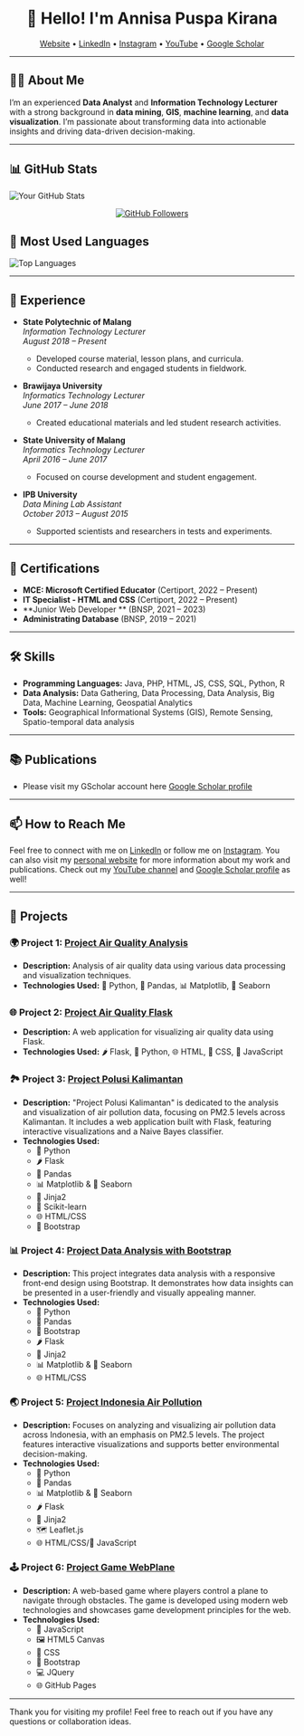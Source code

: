 <h1 align="center">👋 Hello! I'm Annisa Puspa Kirana</h1>

<p align="center">
  <a href="https://linktr.ee/puspakirana">Website</a> •
  <a href="https://www.linkedin.com/in/annisapuspakirana">LinkedIn</a> •
  <a href="https://instagram.com/annisa.puspa.k">Instagram</a> •
  <a href="https://www.youtube.com/channel/UC8JmNUEqOwsyMBDs9sE1voA">YouTube</a> •
  <a href="https://scholar.google.com/citations?user=BQl6KOsAAAAJ&hl=en">Google Scholar</a>
</p>

---

## 👩‍💻 About Me

I’m an experienced **Data Analyst** and **Information Technology Lecturer** with a strong background in **data mining**, **GIS**, **machine learning**, and **data visualization**. I’m passionate about transforming data into actionable insights and driving data-driven decision-making.


---
## 📊 GitHub Stats

![Your GitHub Stats](https://github-readme-stats.vercel.app/api?username=apkirana&show_icons=true&theme=radical)
<p align="center">
  <a href="https://github.com/apkirana?tab=followers">
    <img src="https://img.shields.io/github/followers/apkirana?label=Followers&style=social" alt="GitHub Followers">
  </a>
</p>


## 🚀 Most Used Languages

![Top Languages](https://github-readme-stats.vercel.app/api/top-langs/?username=apkirana&layout=compact&theme=radical)

---
## 💼 Experience

- **State Polytechnic of Malang**  
  *Information Technology Lecturer*  
  *August 2018 – Present*  
  - Developed course material, lesson plans, and curricula.
  - Conducted research and engaged students in fieldwork.

- **Brawijaya University**  
  *Informatics Technology Lecturer*  
  *June 2017 – June 2018*  
  - Created educational materials and led student research activities.

- **State University of Malang**  
  *Informatics Technology Lecturer*  
  *April 2016 – June 2017*  
  - Focused on course development and student engagement.

- **IPB University**  
  *Data Mining Lab Assistant*  
  *October 2013 – August 2015*  
  - Supported scientists and researchers in tests and experiments.

---

## 📜 Certifications

- **MCE: Microsoft Certified Educator** (Certiport, 2022 – Present)
- **IT Specialist - HTML and CSS** (Certiport, 2022 – Present)
- **Junior Web Developer ** (BNSP, 2021 – 2023)
- **Administrating Database** (BNSP, 2019 – 2021)

---

## 🛠️ Skills

- **Programming Languages:** Java, PHP, HTML, JS, CSS, SQL, Python, R
- **Data Analysis:** Data Gathering, Data Processing, Data Analysis, Big Data, Machine Learning, Geospatial Analytics
- **Tools:** Geographical Informational Systems (GIS), Remote Sensing, Spatio-temporal data analysis

---

## 📚 Publications

- Please visit my GScholar account here [Google Scholar profile](https://scholar.google.com/citations?user=BQl6KOsAAAAJ&hl=en)

---

## 📫 How to Reach Me

Feel free to connect with me on [LinkedIn](https://www.linkedin.com/in/annisapuspakirana) or follow me on [Instagram](https://instagram.com/annisa.puspa.k). You can also visit my [personal website](https://linktr.ee/puspakirana) for more information about my work and publications. Check out my [YouTube channel](https://www.youtube.com/channel/UC8JmNUEqOwsyMBDs9sE1voA) and [Google Scholar profile](https://scholar.google.com/citations?user=BQl6KOsAAAAJ&hl=en) as well!


---
## 🚀 Projects

### 🌍 Project 1: [Project Air Quality Analysis](https://github.com/apkirana/project-air-quality-analysis)
* **Description:** Analysis of air quality data using various data processing and visualization techniques.
* **Technologies Used:** 🐍 Python, 🐼 Pandas, 📊 Matplotlib, 🎨 Seaborn

### 🌐 Project 2: [Project Air Quality Flask](https://github.com/apkirana/project-air_quality_flask)
* **Description:** A web application for visualizing air quality data using Flask.
* **Technologies Used:** 🌶️ Flask, 🐍 Python, 🌐 HTML, 🎨 CSS, 📜 JavaScript

### 🏞️ Project 3: [Project Polusi Kalimantan](https://github.com/apkirana/project-polusikalimantan)
* **Description:** "Project Polusi Kalimantan" is dedicated to the analysis and visualization of air pollution data, focusing on PM2.5 levels across Kalimantan. It includes a web application built with Flask, featuring interactive visualizations and a Naive Bayes classifier.
* **Technologies Used:**
  - 🐍 Python
  - 🌶️ Flask
  - 🐼 Pandas
  - 📊 Matplotlib & 🎨 Seaborn
  - 🌟 Jinja2
  - 🧠 Scikit-learn
  - 🌐 HTML/CSS
  - 🎨 Bootstrap

### 📊 Project 4: [Project Data Analysis with Bootstrap](https://github.com/apkirana/project-dataanalysis-bootstrap)
* **Description:** This project integrates data analysis with a responsive front-end design using Bootstrap. It demonstrates how data insights can be presented in a user-friendly and visually appealing manner.
* **Technologies Used:**
  - 🐍 Python
  - 🐼 Pandas
  - 🎨 Bootstrap
  - 🌶️ Flask
  - 🌟 Jinja2
  - 📊 Matplotlib & 🎨 Seaborn
  - 🌐 HTML/CSS

### 🌏 Project 5: [Project Indonesia Air Pollution](https://github.com/apkirana/project-indonesia-airpolution)
* **Description:** Focuses on analyzing and visualizing air pollution data across Indonesia, with an emphasis on PM2.5 levels. The project features interactive visualizations and supports better environmental decision-making.
* **Technologies Used:**
  - 🐍 Python
  - 🐼 Pandas
  - 📊 Matplotlib & 🎨 Seaborn
  - 🌶️ Flask
  - 🌟 Jinja2
  - 🗺️ Leaflet.js
  - 🌐 HTML/CSS/📜 JavaScript

### 🕹️ Project 6: [Project Game WebPlane](https://github.com/apkirana/project-game-webplane)
* **Description:** A web-based game where players control a plane to navigate through obstacles. The game is developed using modern web technologies and showcases game development principles for the web.
* **Technologies Used:**
  - 📜 JavaScript
  - 🖼️ HTML5 Canvas
  - 🎨 CSS
  - 🎨 Bootstrap
  - 💻 JQuery
  - 🌐 GitHub Pages

---

Thank you for visiting my profile! Feel free to reach out if you have any questions or collaboration ideas.
